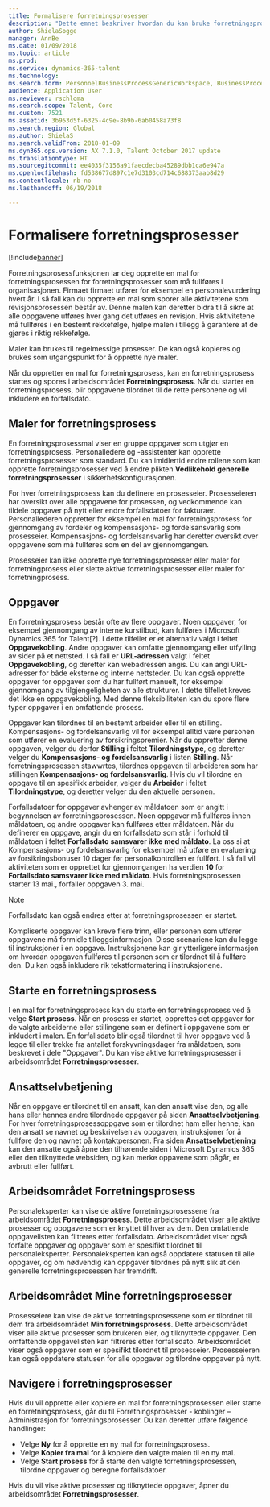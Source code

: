 ```yaml
---
title: Formalisere forretningsprosesser
description: "Dette emnet beskriver hvordan du kan bruke forretningsprosessfunksjonen til å opprette en mal for forretningsprosessen for prosesser som må fullføres i organisasjonen."
author: ShielaSogge
manager: AnnBe
ms.date: 01/09/2018
ms.topic: article
ms.prod: 
ms.service: dynamics-365-talent
ms.technology: 
ms.search.form: PersonnelBusinessProcessGenericWorkspace, BusinessProcessGenericTemplateListpage, BusinessProcessGenericMyTemplates, BusinessProcessGroupAssignment
audience: Application User
ms.reviewer: rschloma
ms.search.scope: Talent, Core
ms.custom: 7521
ms.assetid: 3b953d5f-6325-4c9e-8b9b-6ab0458a73f8
ms.search.region: Global
ms.author: ShielaS
ms.search.validFrom: 2018-01-09
ms.dyn365.ops.version: AX 7.1.0, Talent October 2017 update
ms.translationtype: HT
ms.sourcegitcommit: ee4035f3156a91faecdecba45289dbb1ca6e947a
ms.openlocfilehash: fd538677d897c1e7d3103cd714c688373aab8d29
ms.contentlocale: nb-no
ms.lasthandoff: 06/19/2018

---
```

# <a name="formalize-business-processes"></a>Formalisere forretningsprosesser

[!include[banner](includes/banner.md)]

Forretningsprosessfunksjonen lar deg opprette en mal for forretningsprosessen for forretningsprosesser som må fullføres i organisasjonen. Firmaet firmaet utfører for eksempel en personalevurdering hvert år. I så fall kan du opprette en mal som sporer alle aktivitetene som revisjonsprosessen består av. Denne malen kan deretter bidra til å sikre at alle oppgavene utføres hver gang det utføres en revisjon. Hvis aktivitetene må fullføres i en bestemt rekkefølge, hjelpe malen i tillegg å garantere at de gjøres i riktig rekkefølge.

Maler kan brukes til regelmessige prosesser. De kan også kopieres og brukes som utgangspunkt for å opprette nye maler.

Når du oppretter en mal for forretningsprosess, kan en forretningsprosess startes og spores i arbeidsområdet **Forretningsprosess**. Når du starter en forretningsprosess, blir oppgavene tilordnet til de rette personene og vil inkludere en forfallsdato.

## <a name="business-process-templates"></a>Maler for forretningsprosess
En forretningsprosessmal viser en gruppe oppgaver som utgjør en forretningsprosess. Personalledere og -assistenter kan opprette forretningsprosesser som standard. Du kan imidlertid endre rollene som kan opprette forretningsprosesser ved å endre plikten **Vedlikehold generelle forretningsprosesser** i sikkerhetskonfigurasjonen.

For hver forretningsprosess kan du definere en prosesseier. Prosesseieren har oversikt over alle oppgavene for prosessen, og vedkommende kan tildele oppgaver på nytt eller endre forfallsdatoer for fakturaer. Personallederen oppretter for eksempel en mal for forretningsprosess for gjennomgang av fordeler og kompensasjons- og fordelsansvarlig som prosesseier. Kompensasjons- og fordelsansvarlig har deretter oversikt over oppgavene som må fullføres som en del av gjennomgangen.

Prosesseier kan ikke opprette nye forretningsprosesser eller maler for forretningprosess eller slette aktive forretningsprosesser eller maler for forretningprosess.

## <a name="tasks"></a>Oppgaver
En forretningsprosess består ofte av flere oppgaver. Noen oppgaver, for eksempel gjennomgang av interne kurstilbud, kan fullføres i Microsoft Dynamics 365 for Talent[?]. I dette tilfellet er et alternativ valgt i feltet **Oppgavekobling**. Andre oppgaver kan omfatte gjennomgang eller utfylling av sider på et nettsted. I så fall er **URL-adressen** valgt i feltet **Oppgavekobling**, og deretter kan webadressen angis. Du kan angi URL-adresser for både eksterne og interne nettsteder. Du kan også opprette oppgaver for oppgaver som du har fullført manuelt, for eksempel gjennomgang av tilgjengeligheten av alle strukturer. I dette tilfellet kreves det ikke en oppgavekobling. Med denne fleksibiliteten kan du spore flere typer oppgaver i en omfattende prosess.

Oppgaver kan tilordnes til en bestemt arbeider eller til en stilling. Kompensasjons- og fordelsansvarlig vil for eksempel alltid være personen som utfører en evaluering av forsikringspremier. Når du oppretter denne oppgaven, velger du derfor **Stilling** i feltet **Tilordningstype**, og deretter velger du **Kompensasjons- og fordelsansvarlig** i listen **Stilling**. Når forretningsprosessen stawwrtes, tilordnes oppgaven til arbeideren som har stillingen **Kompensasjons- og fordelsansvarlig**. Hvis du vil tilordne en oppgave til en spesifikk arbeider, velger du **Arbeider** i feltet **Tilordningstype**, og deretter velger du den aktuelle personen.

Forfallsdatoer for oppgaver avhenger av måldatoen som er angitt i begynnelsen av forretningsprosessen. Noen oppgaver må fullføres innen måldatoen, og andre oppgaver kan fullføres etter måldatoen. Når du definerer en oppgave, angir du en forfallsdato som står i forhold til måldatoen i feltet **Forfallsdato samsvarer ikke med måldato**. La oss si at Kompensasjons- og fordelsansvarlig for eksempel må utføre en evaluering av forsikringsbonuser 10 dager før personalkontrollen er fullført. I så fall vil aktiviteten som er opprettet for gjennomgangen ha verdien **10** for **Forfallsdato samsvarer ikke med måldato**. Hvis forretningsprosessen starter 13 mai., forfaller oppgaven 3. mai.

> [!NOTE]
> Forfallsdato kan også endres etter at forretningsprosessen er startet.

Kompliserte oppgaver kan kreve flere trinn, eller personen som utfører oppgavene må formidle tilleggsinformasjon. Disse scenariene kan du legge til instruksjoner i en oppgave. Instruksjonene kan gir ytterligere informasjon om hvordan oppgaven fullføres til personen som er tilordnet til å fullføre den. Du kan også inkludere rik tekstformatering i instruksjonene.

## <a name="starting-a-business-process"></a>Starte en forretningsprosess
I en mal for forretningsprosess kan du starte en forretningsprosess ved å velge **Start prosess**. Når en prosess er startet, opprettes det oppgaver for de valgte arbeiderne eller stillingene som er definert i oppgavene som er inkludert i malen. En forfallsdato blir også tilordnet til hver oppgave ved å legge til eller trekke fra antallet forskyvningsdager fra måldatoen, som beskrevet i dele "Oppgaver". Du kan vise aktive forretningsprosesser i arbeidsområdet **Forretningsprosesser**.

## <a name="employee-self-service"></a>Ansattselvbetjening
Når en oppgave er tilordnet til en ansatt, kan den ansatt vise den, og alle hans eller hennes andre tilordnede oppgaver på siden **Ansattselvbetjening**. For hver forretningsprosessoppgave som er tilordnet ham eller henne, kan den ansatt se navnet og beskrivelsen av oppgaven, instruksjoner for å fullføre den og navnet på kontaktpersonen. Fra siden **Ansattselvbetjening** kan den ansatte også åpne den tilhørende siden i Microsoft Dynamics 365 eller den tilknyttede websiden, og kan merke oppavene som pågår, er avbrutt eller fullført.

## <a name="business-process-workspace"></a>Arbeidsområdet Forretningsprosess
Personaleksperter kan vise de aktive forretningsprosessene fra arbeidsområdet **Forretningsprosess**. Dette arbeidsområdet viser alle aktive prosesser og oppgavene som er knyttet til hver av dem. Den omfattende oppgavelisten kan filtreres etter forfallsdato. Arbeidsområdet viser også forfalte oppgaver og oppgaver som er spesifikt tilordnet til personaleksperter. Personaleksperten kan også oppdatere statusen til alle oppgaver, og om nødvendig kan oppgaver tilordnes på nytt slik at den generelle forretningsprosessen har fremdrift.

## <a name="my-business-processes-workspace"></a>Arbeidsområdet Mine forretningsprosesser
Prosesseiere kan vise de aktive forretningsprosessene som er tilordnet til dem fra arbeidsområdet **Min forretningsprosess**. Dette arbeidsområdet viser alle aktive prosesser som brukeren eier, og tilknyttede oppgaver. Den omfattende oppgavelisten kan filtreres etter forfallsdato. Arbeidsområdet viser også oppgaver som er spesifikt tilordnet til prosesseier. Prosesseieren kan også oppdatere statusen for alle oppgaver og tilordne oppgaver på nytt.

## <a name="navigating-business-processes"></a>Navigere i forretningsprosesser
Hvis du vil opprette eller kopiere en mal for forretningsprosessen eller starte en forretningsprosess, går du til Forretningsprosesser - koblinger – Administrasjon for forretningsprosesser. Du kan deretter utføre følgende handlinger:

- Velge **Ny** for å opprette en ny mal for forretningsprosess.
- Velge **Kopier fra mal** for å kopiere den valgte malen til en ny mal.
- Velge **Start prosess** for å starte den valgte forretningsprosessen, tilordne oppgaver og beregne forfallsdatoer.

Hvis du vil vise aktive prosesser og tilknyttede oppgaver, åpner du arbeidsområdet **Forretningsprosesser**.


